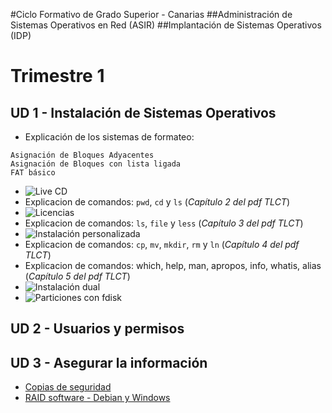 #Ciclo Formativo de Grado Superior - Canarias
##Administración de Sistemas Operativos en Red (ASIR)
##Implantación de Sistemas Operativos (IDP) 

# Trimestre 1

## UD 1 - Instalación de Sistemas Operativos
* Explicación de los sistemas de formateo:
```
Asignación de Bloques Adyacentes
Asignación de Bloques con lista ligada
FAT básico
```
* ![Live CD](https://github.com/dvarrui/libro-de-actividades/tree/master/actividades/idp/live-cd)
* Explicacion de comandos: `pwd`, `cd` y `ls` (*Capítulo 2 del pdf TLCT*)
* ![Licencias](https://github.com/dvarrui/libro-de-actividades/tree/master/actividades/idp/licencias)
* Explicacion de comandos: `ls`, `file` y `less` (*Capítulo 3 del pdf TLCT*)
* ![Instalación personalizada](https://github.com/dvarrui/libro-de-actividades/tree/master/actividades/idp/instalacion/instalacion-personalizada)
* Explicacion de comandos: `cp`, `mv`, `mkdir`, `rm` y `ln` (*Capítulo 4 del pdf TLCT*)
* Explicacion de comandos: which, help, man, apropos, info, whatis, alias (*Capítulo 5 del pdf TLCT*)
* ![Instalación dual](https://github.com/dvarrui/libro-de-actividades/tree/master/actividades/idp/instalacion/instalacion-dual)
* ![Particiones con fdisk](https://github.com/dvarrui/libro-de-actividades/tree/master/actividades/idp/particiones)

## UD 2 - Usuarios y permisos

## UD 3 - Asegurar la información
* [Copias de seguridad](https://github.com/dvarrui/libro-de-actividades/tree/master/actividades/idp/backup)
* [RAID software - Debian y Windows](https://github.com/dvarrui/libro-de-actividades/tree/master/actividades/idp/backup/raid-debian-windows.md)

